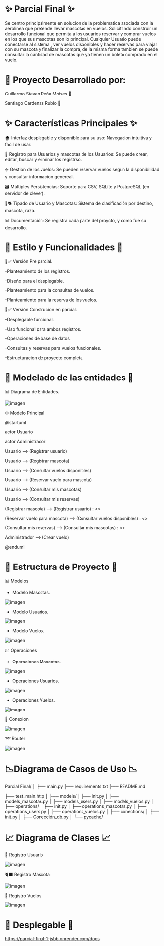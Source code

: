 # ✨ Parcial Final ✨ 

Se centro principalmente en solucion de la problematica asociada con la aerolinea que pretende llevar mascotas en vuelos. Solicitando construir un desarrollo funcional que permita a los usuarios reservar y comprar vuelos en los que sus mascotas son lo principal. Cualquier Usuario puede conectarse al sistema , ver vuelos disponibles y hacer reservas para viajar con su mascota y finalizar la compra, de la misma forma tambien se puede consultar la cantidad de mascotas que ya tienen un boleto comprado en el vuelo.

# 💨​ Proyecto Desarrollado por:

Guillermo Steven Peña Moises 🐐​

Santiago Cardenas Rubio ​🫎​


# ✨ Características Principales ✨

  🏠 Interfaz desplegable y disponible para su uso: Navegacion intuitiva y facil de usar.
  
  📱 Registro para Usuarios y mascotas de los Usuarios: Se puede crear, editar, buscar y eliminar los registrso. 
  
  ✈️​ Gestion de los vuelos: Se pueden reservar vuelos segun la disponibilidad y consultar informacion genereal.
  
  🗃️ Múltiples Persistencias: Soporte para CSV, SQLite y PostgreSQL (en servidor de clever).
  
  👥​🐕 Tipado de Usuario y Mascotas: Sistema de clasificación por destino, mascota, raza.
  
  📊 Documentación: Se registra cada parte del proycto, y como fue su desarrollo.


# 🌟​ Estilo y Funcionalidades 🌟​

​💙​✅ Versión Pre parcial.

  -Planteamiento de los registros.
 
  -Diseño para el desplegable.
  
  -Planteamiento para la consultas de vuelos.
  
  -Planteamiento para la reserva de los vuelos.

💙​✅ Versión Construcion en parcial.

  -Desplegable funcional.
  
  -Uso funcional para ambos registros.
  
  -Operaciones de base de datos
  
  -Consultas y reservas para vuelos funcionales.
  
  -Estructuracion de proyecto completa.
  

# 👔​ Modelado de las entidades 👔​

📊 Diagrama de Entidades.

![imagen](https://github.com/user-attachments/assets/072820fd-8398-4962-bb4f-74eb7cfe6019)

⚙️​ Modelo Principal

@startuml

actor Usuario

actor Administrador

Usuario --> (Registrar usuario)

Usuario --> (Registrar mascota)

Usuario --> (Consultar vuelos disponibles)

Usuario --> (Reservar vuelo para mascota)

Usuario --> (Consultar mis mascotas)

Usuario --> (Consultar mis reservas)

(Registrar mascota) --> (Registrar usuario) : <>

(Reservar vuelo para mascota) --> (Consultar vuelos disponibles) : <>

(Consultar mis reservas) --> (Consultar mis mascotas) : <>

Administrador --> (Crear vuelo)

@enduml


# 🚧​ Estructura de Proyecto ​🚥​

📊​ Modelos 

- Modelo Mascotas.
  
![imagen](https://github.com/user-attachments/assets/58f7ee24-523f-4dac-b1aa-bbbe73353d75)

- Modelo Usuarios.
  
![imagen](https://github.com/user-attachments/assets/4d20ae05-ffc8-41c9-a433-be5a25cf3587)

- Modelo Vuelos.

![imagen](https://github.com/user-attachments/assets/8b4b700b-b357-4788-ae1c-46992c61af56)


💹​ Operaciones

- Operaciones Mascotas.
  
![imagen](https://github.com/user-attachments/assets/7c7136ec-25d3-43d8-86af-ead77fd4cccd)

- Operaciones Usuarios.
  
![imagen](https://github.com/user-attachments/assets/e6773cd7-dc0a-411b-a0e3-9b3953d6c85e)

- Operaciones Vuelos.

![imagen](https://github.com/user-attachments/assets/4fe99d98-f1e8-42cd-bc08-0590d987c149)


📡​ Conexion

![imagen](https://github.com/user-attachments/assets/96983251-ef02-42a7-b899-a86311cb1954)

➿​ Router

![imagen](https://github.com/user-attachments/assets/d8be6c2c-dd85-45fd-90ff-1e3815560921)


# 📉​ Diagrama de Casos de Uso 📉​

Parcial Final/
│
├── main.py
├── requirements.txt
├── README.md

├── test_main.http
│
├── models/
│ ├── init.py
│ ├── models_mascotas.py
│ ├── models_users.py
│ ├── models_vuelos.py
│
├── operations/
│ ├── init.py
│ ├── operations_mascotas.py
│ ├── operations_users.py
│ ├── operations_vuelos.py
│
├── conections/
│ ├── init.py
│ ├── Conección_db.py
│
└── pycache/


# 📈 Diagrama de Clases 📈 

🧔​ Registro Usuario

![imagen](https://github.com/user-attachments/assets/8d894fcf-ff95-49a7-85b9-dc450a80994d)

🐈‍⬛​ Registro Mascota 

![imagen](https://github.com/user-attachments/assets/ed0f24b1-7a01-44ed-aaff-286550c80725)

🚀​ Registro Vuelos

![imagen](https://github.com/user-attachments/assets/60e10dd9-af30-4b0f-9ef7-e1d9ac075aed)

# 🌈​ Desplegable 🌈​

https://parcial-final-1-jsbb.onrender.com/docs


